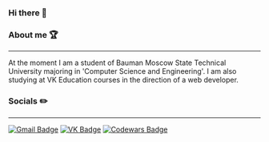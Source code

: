 ### Hi there 👋

### About me :trophy:
___
At the moment I am a student of Bauman Moscow State Technical University majoring in 'Computer Science and Engineering'. I am also studying at VK Education courses in the direction of a web developer.


### Socials :pencil2:
___
[![Gmail Badge](https://img.shields.io/badge/-Gmail-red?style=flat&logo=Gmail&logoColor=white)](mailto:andreymyshlyaev9@gmail.com)
[![VK Badge](https://img.shields.io/badge/-VK-white?style=flat&logo=Vk&logoColor=blue)](https://vk.com/id549986297)
[![Codewars Badge](https://img.shields.io/badge/-codewars-black?style=flat&logo=codewars&logoColor=red)](https://www.codewars.com/users/Vened)




